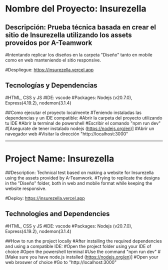 # Nombre del Proyecto: Insurezella

## Descripción: Prueba técnica basada en crear el sitio de Insurezella utilizando los assets proveídos por A-Teamwork
#Intentando replicar los diseños en la carpeta "Diseño" tanto en mobile como en web manteniendo el sitio responsive.

#Despliegue: https://insurezella.vercel.app

## Tecnologías y Dependencias
#HTML, CSS y JS
#IDE: vscode
#Packages: Nodejs (v20.7.0), Express(4.19.2), nodemon(3.1.4)

##Como ejecutar el proyecto localmente
#Teniendo instaladas las dependencias y un IDE compatible:
#Abrir la carpeta del proyecto utilizando tu IDE
#Abrir la terminal de powershell
#Escribir el comando "npm run dev"
#[Asegurate de tener instalado nodejs (https://nodejs.org/en)]
#Abrir un navegador web
#Visitar la dirección "http://localhost:3000"

--------------------------------------------------------------------------------------
# Project Name: Insurezella

##Description: Technical test based on making a website for Insurezella using the assets provided by A-Teamwork.
#Trying to replicate the designs in the "Diseño" folder, both in web and mobile format while keeping the website responsive.

#Deploy: https://insurezella.vercel.app

## Technologies and Dependencies
#HTML, CSS y JS
#IDE: vscode
#Packages: Nodejs (v20.7.0), Express(4.19.2), nodemon(3.1.4)

##How to run the project locally
#After installing the required dependencies and using a compatible IDE:
#Open the project folder using your IDE of choice
#Open the powershell terminal
#Use the command "npm run dev"
#[Make sure you have node.js installed (https://nodejs.org/en)]
#Open your web broswer of choice
#Go to "http://localhost:3000"
